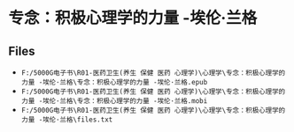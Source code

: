 # 专念：积极心理学的力量 -埃伦·兰格

## Files

- `F:/5000G电子书\R01-医药卫生(养生 保健 医药 心理学)\心理学\专念：积极心理学的力量 -埃伦·兰格\专念：积极心理学的力量 -埃伦·兰格.epub`
- `F:/5000G电子书\R01-医药卫生(养生 保健 医药 心理学)\心理学\专念：积极心理学的力量 -埃伦·兰格\专念：积极心理学的力量 -埃伦·兰格.mobi`
- `F:/5000G电子书\R01-医药卫生(养生 保健 医药 心理学)\心理学\专念：积极心理学的力量 -埃伦·兰格\files.txt`
